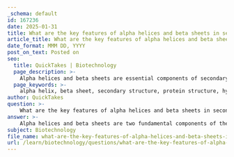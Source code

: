 ```yaml
---
_schema: default
id: 167236
date: 2025-01-31
title: What are the key features of alpha helices and beta sheets in secondary protein structure?
article_title: What are the key features of alpha helices and beta sheets in secondary protein structure?
date_format: MMM DD, YYYY
post_on_text: Posted on
seo:
  title: QuickTakes | Biotechnology
  page_description: >-
    Alpha helices and beta sheets are essential components of secondary protein structure, characterized by specific hydrogen bonding patterns that provide stability and influence the protein's functionality.
  page_keywords: >-
    alpha helix, beta sheet, secondary structure, protein structure, hydrogen bonding, polypeptide chains, stability, functionality, tertiary structure, active sites
author: QuickTakes
question: >-
    What are the key features of alpha helices and beta sheets in secondary protein structure?
answer: >-
    Alpha helices and beta sheets are two fundamental components of the secondary structure of proteins, characterized by specific structural features and stabilized by hydrogen bonds.\n\n### Alpha Helices\n1. **Structure**: An alpha helix is a right-handed coiled structure where each turn typically contains about 3.6 amino acids. The helical structure is compact and tightly coiled.\n2. **Hydrogen Bonding**: The stability of the alpha helix arises from hydrogen bonds formed between the carbonyl oxygen (C=O) of one amino acid and the amide hydrogen (N-H) of another amino acid that is four residues down the chain. This specific pattern of hydrogen bonding contributes to the overall stability and integrity of the alpha helix.\n3. **Functionality**: Alpha helices play a crucial role in maintaining the protein's structure and can contribute to the formation of active sites, influencing the protein's functionality.\n\n### Beta-Pleated Sheets\n1. **Structure**: Beta sheets consist of two or more segments of polypeptide chains (beta strands) that lie alongside each other, forming a sheet-like structure. These strands can be arranged in parallel or antiparallel configurations.\n2. **Hydrogen Bonding**: The hydrogen bonds in beta sheets occur between the carbonyl oxygen of one strand and the amide hydrogen of an adjacent strand. The arrangement of these hydrogen bonds contributes to the stability and rigidity of the beta sheet structure.\n3. **Functionality**: Beta-pleated sheets provide strength and structural integrity to proteins, and their specific arrangement can also influence the protein's interactions with other molecules.\n\n### Summary\nBoth alpha helices and beta sheets are integral to the secondary structure of proteins, providing stability and contributing to the overall shape and function of the protein through their hydrogen-bonded arrangements. The specific patterns of these secondary structures are crucial for the tertiary structure, which ultimately determines the protein's functionality.
subject: Biotechnology
file_name: what-are-the-key-features-of-alpha-helices-and-beta-sheets-in-secondary-protein-structure.md
url: /learn/biotechnology/questions/what-are-the-key-features-of-alpha-helices-and-beta-sheets-in-secondary-protein-structure
---
```


&nbsp;
